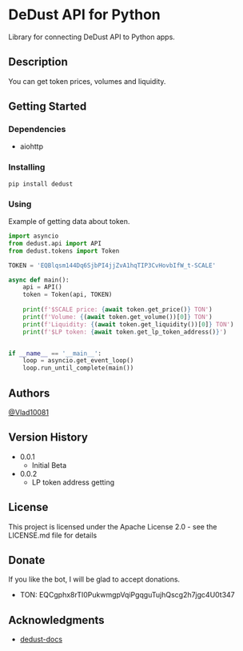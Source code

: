 # DeDust API for Python

Library for connecting DeDust API to Python apps.

## Description

You can get token prices, volumes and liquidity.

## Getting Started

### Dependencies

* aiohttp

### Installing

```
pip install dedust
```

### Using

Example of getting data about token.

```python
import asyncio
from dedust.api import API
from dedust.tokens import Token

TOKEN = 'EQBlqsm144Dq6SjbPI4jjZvA1hqTIP3CvHovbIfW_t-SCALE'

async def main():
    api = API()
    token = Token(api, TOKEN)
    
    print(f'$SCALE price: {await token.get_price()} TON')
    print(f'Volume: {(await token.get_volume())[0]} TON')
    print(f'Liquidity: {(await token.get_liquidity())[0]} TON')
    print(f'$LP token: {await token.get_lp_token_address()}')


if __name__ == '__main__':
    loop = asyncio.get_event_loop()
    loop.run_until_complete(main())
```

## Authors

[@Vlad10081](https://t.me/dalvgames)

## Version History

* 0.0.1
    * Initial Beta
* 0.0.2
    * LP token address getting

## License

This project is licensed under the Apache License 2.0 - see the LICENSE.md file for details

## Donate

If you like the bot, I will be glad to accept donations.

* TON: EQCgphx8rTI0PukwmgpVqiPgqguTujhQscg2h7jgc4U0t347

## Acknowledgments

* [dedust-docs](https://api.dedust.io)
